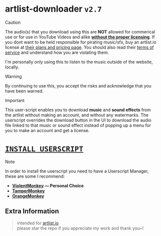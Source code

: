 # artlist-downloader **`v2.7`**

> [!CAUTION]
> The audio(s) that you download using this are **NOT** allowed for commerical use or for use in YouTube Videos and alike **[without the proper licensing](https://artlist.io/page/pricing/music-and-sfx)**.
> If you dont want to be held responsible for pirating music/sfx, buy an artlist.io license at [their plans and pricing page](https://artlist.io/page/pricing/max).
> You should also read their [terms of service](https://artlist.io/help-center/privacy-terms/terms-of-use/) and understand how you are violating them.
> 
> I'm personally only using this to listen to the music outside of the website, locally.

> [!WARNING]
> By continuing to use this, you accept the risks and acknowledge that you have been warned.

> [!IMPORTANT]
> This user-script enables you to download **music** and **sound effects** from the artlist without making an account, and without any watermarks. The userscript overrides the download button in the UI to download the audio file linked to that music or sound effect instead of popping up a menu for you to make an account and get a license.

# [`INSTALL USERSCRIPT`](https://github.com/xNasuni/artlist-downloader/raw/main/artlist-downloader.user.js)

> [!NOTE]
> In order to install the userscript you need to have a Userscript Manager, these are some I recommend:
> * **[ViolentMonkey](https://chromewebstore.google.com/detail/violentmonkey/jinjaccalgkegednnccohejagnlnfdag) — Personal Choice**
> * **[TamperMonkey](https://chromewebstore.google.com/detail/tampermonkey/dhdgffkkebhmkfjojejmpbldmpobfkfo)**
> * **[OrangeMonkey](https://chromewebstore.google.com/detail/orangemonkey/ekmeppjgajofkpiofbebgcbohbmfldaf)**

## Extra Information

> intended for [artlist.io](https://artlist.io)<br>
> please star the repo if you appreciate my work and thank you~!
